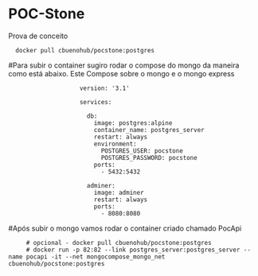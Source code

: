 # POC-Stone
Prova de conceito
    

      docker pull cbuenohub/pocstone:postgres
      
#Para subir o container sugiro rodar o compose do mongo da maneira como está abaixo.
  Este Compose sobre o mongo e o mongo express
  
                        version: '3.1'

                        services:

                          db:
                            image: postgres:alpine
                            container_name: postgres_server
                            restart: always
                            environment:
                              POSTGRES_USER: pocstone
                              POSTGRES_PASSWORD: pocstone
                            ports:
                              - 5432:5432

                          adminer:
                            image: adminer
                            restart: always
                            ports:
                              - 8080:8080
#Após subir o mongo vamos rodar o container criado chamado PocApi
                     
         # opcional - docker pull cbuenohub/pocstone:postgres
         # docker run -p 82:82 --link postgres_server:postgres_server --name pocapi -it --net mongocompose_mongo_net  cbuenohub/pocstone:postgres
